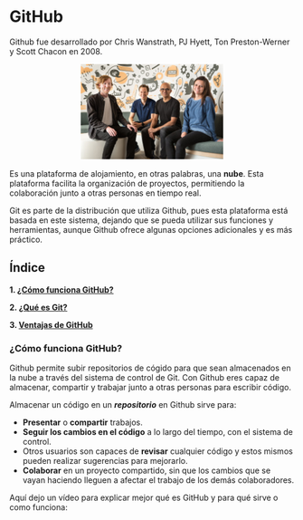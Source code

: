 # GitHub
Github fue desarrollado por Chris Wanstrath, PJ Hyett, Ton Preston-Werner y Scott Chacon en 2008.

<p align="center">
<img src="https://github.com/aishadelgado/SMX2-M8UF1A1-HistoriaWeb-2008-GitHub-AishaDelgado/blob/main/GitHub.jpg" width="50%">
</p>

Es una plataforma de alojamiento, en otras palabras, una **nube**. Esta plataforma facilita la organización de proyectos, permitiendo la colaboración junto a otras personas en tiempo real.

Git es parte de la distribución que utiliza Github, pues esta plataforma está basada en este sistema, dejando que se pueda utilizar sus funciones y herramientas, aunque Github ofrece algunas opciones adicionales y es más práctico.

## Índice
**1. [¿Cómo funciona GitHub?](#id1)**

**2. [¿Qué es Git?](#id2)**

**3. [Ventajas de GitHub](#id3)**

<div id='id1' />

### ¿Cómo funciona GitHub?

Github permite subir repositorios de cógido para que sean almacenados en la nube a través del sistema de control de Git. Con Github eres capaz de almacenar, compartir y trabajar junto a otras personas para escribir código.

Almacenar un código en un **_repositorio_** en Github sirve para:

- **Presentar** o **compartir** trabajos.
- **Seguir los cambios en el código** a lo largo del tiempo, con el sistema de control.
- Otros usuarios son capaces de **revisar** cualquier código y estos mismos pueden realizar sugerencias para mejorarlo.
- **Colaborar** en un proyecto compartido, sin que los cambios que se vayan haciendo lleguen a afectar el trabajo de los demás colaboradores.

Aquí dejo un vídeo para explicar mejor qué es GitHub y para qué sirve o como funciona:

